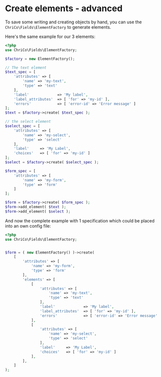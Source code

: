 # Create elements - advanced
To save some writing and creating objects by hand, you can use the `ChriCo\Fields\ElementFactory` to generate elements.

Here's the same example for our 3 elements:

```php
<?php
use ChriCo\Fields\ElementFactory;

$factory = new ElementFactory(); 

// The text element
$text_spec = [
	'attributes' => [
		'name' => 'my-text',
		'type' => 'text'
	],
	'label'             => 'My label',
	'label_attributes'  => [ 'for' => 'my-id' ],
	'errors'            => [ 'error-id' => 'Error message' ]
];
$text = $factory->create( $text_spec );

// the select element
$select_spec = [
	'attributes' => [
		'name' => 'my-select',
		'type' => 'select' 
	],
	'label'     => 'My Label',
	'choices'   => [ 'for' => 'my-id' ]
];
$select = $factory->create( $select_spec );

$form_spec = [
	'attributes' => [
		'name' => 'my-form',
		'type' => 'form'
	]
];

$form = $factory->create( $form_spec );
$form->add_element( $text );
$form->add_element( $select );
```

And now the complete example with 1 specification which could be placed into an own config file:

```php
<?php
use ChriCo\Fields\ElementFactory;


$form = ( new ElementFactory() )->create( 
	[
		'attributes' => [
	        'name' => 'my-form',
	        'type' => 'form'
		],
		'elements' => [
			[
	            'attributes' => [
	                'name' => 'my-text',
	                'type' => 'text'
	            ],
	            'label'             => 'My label',
	            'label_attributes'  => [ 'for' => 'my-id' ],
	            'errors'            => [ 'error-id' => 'Error message' ]
	        ],
			[
	            'attributes' => [
	                'name' => 'my-select',
	                'type' => 'select' 
	            ],
	            'label'     => 'My Label',
	            'choices'   => [ 'for' => 'my-id' ]
	        ],
		],
	]	
);
```
